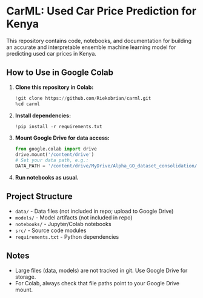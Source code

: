 # CarML: Used Car Price Prediction for Kenya

This repository contains code, notebooks, and documentation for building an accurate and interpretable ensemble machine learning model for predicting used car prices in Kenya.

## How to Use in Google Colab

1. **Clone this repository in Colab:**
   ```python
   !git clone https://github.com/Riekobrian/carml.git
   %cd carml
   ```
2. **Install dependencies:**
   ```python
   !pip install -r requirements.txt
   ```
3. **Mount Google Drive for data access:**
   ```python
   from google.colab import drive
   drive.mount('/content/drive')
   # Set your data path, e.g.:
   DATA_PATH = '/content/drive/MyDrive/Alpha_GO_dataset_consolidation/data/final/'
   ```
4. **Run notebooks as usual.**

## Project Structure
- `data/` - Data files (not included in repo; upload to Google Drive)
- `models/` - Model artifacts (not included in repo)
- `notebooks/` - Jupyter/Colab notebooks
- `src/` - Source code modules
- `requirements.txt` - Python dependencies

## Notes
- Large files (data, models) are not tracked in git. Use Google Drive for storage.
- For Colab, always check that file paths point to your Google Drive mount.
